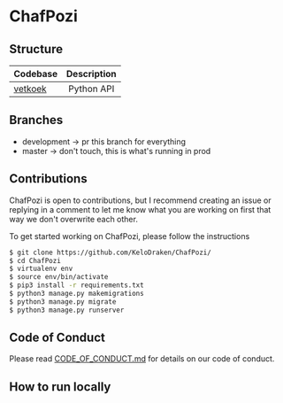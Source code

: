 # ChafPozi

## Structure

| Codebase           | Description |
|:-------------------|:-----------:|
| [vetkoek](vetkoek) | Python API  |

## Branches

- development -> pr this branch for everything
- master -> don't touch, this is what's running in prod

## Contributions

ChafPozi is open to contributions, but I recommend creating an issue or replying in a comment to let me know what you
are working on first that way we don't overwrite each other.

To get started working on ChafPozi, please follow the instructions

```bash
$ git clone https://github.com/KeloDraken/ChafPozi/
$ cd ChafPozi
$ virtualenv env
$ source env/bin/activate
$ pip3 install -r requirements.txt
$ python3 manage.py makemigrations
$ python3 manage.py migrate
$ python3 manage.py runserver
```

## Code of Conduct

Please read [CODE_OF_CONDUCT.md](https://github.com/KeloDraken/ChafPozi/blob/master/CODE_OF_CONDUCT.md) for details on
our code of conduct.

## How to run locally
